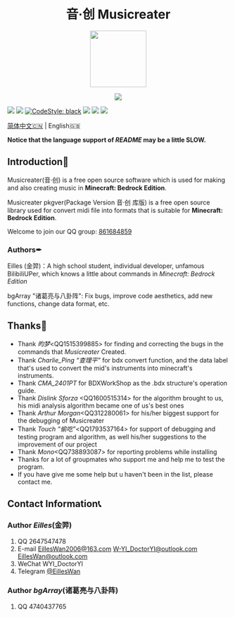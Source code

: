 <h1 align="center">音·创 Musicreater</h1>

<p align="center">
<img width="128" height="128" src="https://s1.ax1x.com/2022/05/06/Ouhghj.md.png" >
</p>

<p align="center">
<img src="https://forthebadge.com/images/badges/built-with-love.svg">
<p>

[![][Bilibili: Eilles]](https://space.bilibili.com/397369002/)
[![][Bilibili: bgArray]](https://space.bilibili.com/604072474) 
[![CodeStyle: black]](https://github.com/psf/black)
![][python]
[![][license]](LICENSE)
[![][release]](../../releases)

[简体中文🇨🇳](README.md) | English🇬🇧


**Notice that the language support of *README* may be a little SLOW.**

## Introduction🚀

Musicreater(音·创) is a free open source software which is used for making and also creating music in **Minecraft: Bedrock Edition**.

Musicreater pkgver(Package Version 音·创 库版) is a free open source library used for convert midi file into formats that is suitable for **Minecraft: Bedrock Edition**.

Welcome to join our QQ group: [861684859](https://jq.qq.com/?_wv=1027&k=hpeRxrYr)

### Authors✒

Eilles (金羿)：A high school student, individual developer, unfamous BilibiliUPer, which knows a little about commands in *Minecraft: Bedrock Edition*

bgArray "诸葛亮与八卦阵": Fix bugs, improve code aesthetics, add new functions, change data format, etc.


## Thanks🙏

- Thank *昀梦*\<QQ1515399885\> for finding and correcting the bugs in the commands that *Musicreater* Created.
- Thank *Charlie_Ping “查理平”* for bdx convert function, and
the data label that's used to convert the mid's instruments into minecraft's instruments.
- Thank *CMA_2401PT* for BDXWorkShop as the .bdx structure's operation guide.
- Thank *Dislink Sforza* \<QQ1600515314\> for the algorithm brought to us, his midi analysis algorithm became one of us's best ones
- Thank *Arthur Morgan*\<QQ312280061\> for his/her biggest support for the debugging of Musicreater
- Thank *Touch “偷吃”*\<QQ1793537164\> for support of debugging and testing program and algorithm, as well his/her suggestions to the improvement of our project
- Thank *Mono*\<QQ738893087\> for reporting problems while installing
- Thanks for a lot of groupmates who support me and help me to test the program.
- If you have give me some help but u haven't been in the list, please contact me.

## Contact Information📞

### Author *Eilles*(金羿)

1.  QQ       2647547478
2.  E-mail   EillesWan2006@163.com
    W-YI_DoctorYI@outlook.com EillesWan@outlook.com
3.  WeChat   WYI_DoctorYI
4.  Telegram [@EillesWan](https://t.me/EillesWan)

### Author *bgArray*(诸葛亮与八卦阵)

1.  QQ       4740437765



[Bilibili: Eilles]: https://img.shields.io/badge/Bilibili-%E5%87%8C%E4%BA%91%E9%87%91%E7%BE%BF-00A1E7?style=for-the-badge
[Bilibili: bgArray]: https://img.shields.io/badge/Bilibili-%E8%AF%B8%E8%91%9B%E4%BA%AE%E4%B8%8E%E5%85%AB%E5%8D%A6%E9%98%B5-00A1E7?style=for-the-badge
[CodeStyle: black]: https://img.shields.io/badge/code%20style-black-121110.svg?style=for-the-badge
[python]: https://img.shields.io/badge/python-3.6-AB70FF?style=for-the-badge
[release]: https://img.shields.io/github/v/release/EillesWan/Musicreater?style=for-the-badge
[license]: https://img.shields.io/badge/Licence-Apache-228B22?style=for-the-badge
